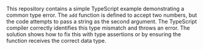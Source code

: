 This repository contains a simple TypeScript example demonstrating a common type error. The `add` function is defined to accept two numbers, but the code attempts to pass a string as the second argument. The TypeScript compiler correctly identifies this type mismatch and throws an error. The solution shows how to fix this with type assertions or by ensuring the function receives the correct data type.